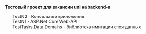 <b>Тестовый проект для вакансии uni на backend-a</b>
<br />
<ul> TestN2 - Консольное приложение</ ul>
<br />
TestN1 - ASP.Net Core Web-API
<br />
TestTasks.Data.Domains - библиотека имитации слоя данных
<br />
